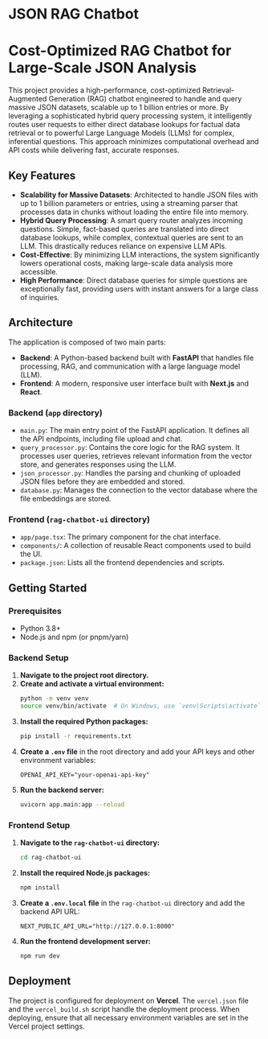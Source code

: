 # JSON RAG Chatbot

# Cost-Optimized RAG Chatbot for Large-Scale JSON Analysis

This project provides a high-performance, cost-optimized Retrieval-Augmented Generation (RAG) chatbot engineered to handle and query massive JSON datasets, scalable up to 1 billion entries or more. By leveraging a sophisticated hybrid query processing system, it intelligently routes user requests to either direct database lookups for factual data retrieval or to powerful Large Language Models (LLMs) for complex, inferential questions. This approach minimizes computational overhead and API costs while delivering fast, accurate responses.

## Key Features

- **Scalability for Massive Datasets**: Architected to handle JSON files with up to 1 billion parameters or entries, using a streaming parser that processes data in chunks without loading the entire file into memory.
- **Hybrid Query Processing**: A smart query router analyzes incoming questions. Simple, fact-based queries are translated into direct database lookups, while complex, contextual queries are sent to an LLM. This drastically reduces reliance on expensive LLM APIs.
- **Cost-Effective**: By minimizing LLM interactions, the system significantly lowers operational costs, making large-scale data analysis more accessible.
- **High Performance**: Direct database queries for simple questions are exceptionally fast, providing users with instant answers for a large class of inquiries.

## Architecture

The application is composed of two main parts:

- **Backend**: A Python-based backend built with **FastAPI** that handles file processing, RAG, and communication with a large language model (LLM).
- **Frontend**: A modern, responsive user interface built with **Next.js** and **React**.

### Backend (`app` directory)

- `main.py`: The main entry point of the FastAPI application. It defines all the API endpoints, including file upload and chat.
- `query_processor.py`: Contains the core logic for the RAG system. It processes user queries, retrieves relevant information from the vector store, and generates responses using the LLM.
- `json_processor.py`: Handles the parsing and chunking of uploaded JSON files before they are embedded and stored.
- `database.py`: Manages the connection to the vector database where the file embeddings are stored.

### Frontend (`rag-chatbot-ui` directory)

- `app/page.tsx`: The primary component for the chat interface.
- `components/`: A collection of reusable React components used to build the UI.
- `package.json`: Lists all the frontend dependencies and scripts.

## Getting Started

### Prerequisites

- Python 3.8+
- Node.js and npm (or pnpm/yarn)

### Backend Setup

1.  **Navigate to the project root directory.**
2.  **Create and activate a virtual environment:**
    ```bash
    python -m venv venv
    source venv/bin/activate  # On Windows, use `venv\Scripts\activate`
    ```
3.  **Install the required Python packages:**
    ```bash
    pip install -r requirements.txt
    ```
4.  **Create a `.env` file** in the root directory and add your API keys and other environment variables:
    ```
    OPENAI_API_KEY="your-openai-api-key"
    ```
5.  **Run the backend server:**
    ```bash
    uvicorn app.main:app --reload
    ```

### Frontend Setup

1.  **Navigate to the `rag-chatbot-ui` directory:**
    ```bash
    cd rag-chatbot-ui
    ```
2.  **Install the required Node.js packages:**
    ```bash
    npm install
    ```
3.  **Create a `.env.local` file** in the `rag-chatbot-ui` directory and add the backend API URL:
    ```
    NEXT_PUBLIC_API_URL="http://127.0.0.1:8000"
    ```
4.  **Run the frontend development server:**
    ```bash
    npm run dev
    ```

## Deployment

The project is configured for deployment on **Vercel**. The `vercel.json` file and the `vercel_build.sh` script handle the deployment process. When deploying, ensure that all necessary environment variables are set in the Vercel project settings.
